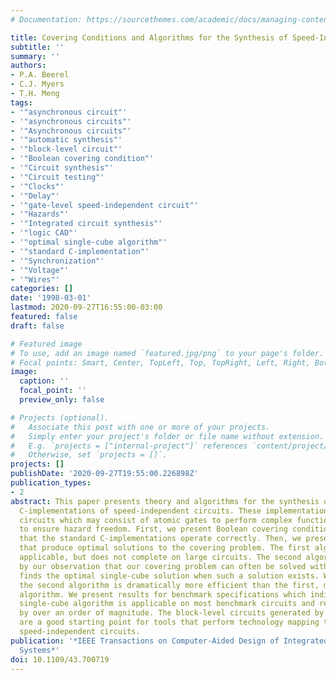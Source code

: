 ```yaml
---
# Documentation: https://sourcethemes.com/academic/docs/managing-content/

title: Covering Conditions and Algorithms for the Synthesis of Speed-Independent Circuits
subtitle: ''
summary: ''
authors:
- P.A. Beerel
- C.J. Myers
- T.H. Meng
tags:
- '"asynchronous circuit"'
- '"asynchronous circuits"'
- '"Asynchronous circuits"'
- '"automatic synthesis"'
- '"block-level circuit"'
- '"Boolean covering condition"'
- '"Circuit synthesis"'
- '"Circuit testing"'
- '"Clocks"'
- '"Delay"'
- '"gate-level speed-independent circuit"'
- '"Hazards"'
- '"Integrated circuit synthesis"'
- '"logic CAD"'
- '"optimal single-cube algorithm"'
- '"standard C-implementation"'
- '"Synchronization"'
- '"Voltage"'
- '"Wires"'
categories: []
date: '1998-03-01'
lastmod: 2020-09-27T16:55:00-03:00
featured: false
draft: false

# Featured image
# To use, add an image named `featured.jpg/png` to your page's folder.
# Focal points: Smart, Center, TopLeft, Top, TopRight, Left, Right, BottomLeft, Bottom, BottomRight.
image:
  caption: ''
  focal_point: ''
  preview_only: false

# Projects (optional).
#   Associate this post with one or more of your projects.
#   Simply enter your project's folder or file name without extension.
#   E.g. `projects = ["internal-project"]` references `content/project/deep-learning/index.md`.
#   Otherwise, set `projects = []`.
projects: []
publishDate: '2020-09-27T19:55:00.226898Z'
publication_types:
- 2
abstract: This paper presents theory and algorithms for the synthesis of standard
  C-implementations of speed-independent circuits. These implementations are block-level
  circuits which may consist of atomic gates to perform complex functions in order
  to ensure hazard freedom. First, we present Boolean covering conditions that guarantee
  that the standard C-implementations operate correctly. Then, we present two algorithms
  that produce optimal solutions to the covering problem. The first algorithm is always
  applicable, but does not complete on large circuits. The second algorithm, motivated
  by our observation that our covering problem can often be solved with a single cube,
  finds the optimal single-cube solution when such a solution exists. When applicable,
  the second algorithm is dramatically more efficient than the first, more general
  algorithm. We present results for benchmark specifications which indicate that our
  single-cube algorithm is applicable on most benchmark circuits and reduces run times
  by over an order of magnitude. The block-level circuits generated by our algorithms
  are a good starting point for tools that perform technology mapping to obtain gate-level
  speed-independent circuits.
publication: '*IEEE Transactions on Computer-Aided Design of Integrated Circuits and
  Systems*'
doi: 10.1109/43.700719
---
```

